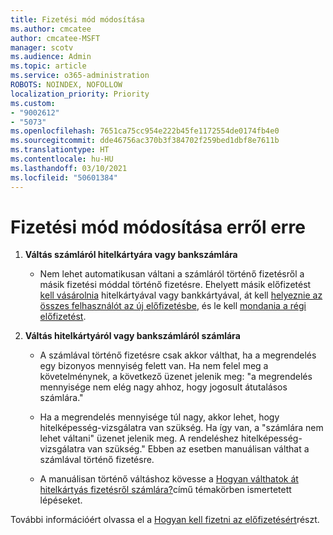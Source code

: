 ```yaml
---
title: Fizetési mód módosítása
ms.author: cmcatee
author: cmcatee-MSFT
manager: scotv
ms.audience: Admin
ms.topic: article
ms.service: o365-administration
ROBOTS: NOINDEX, NOFOLLOW
localization_priority: Priority
ms.custom:
- "9002612"
- "5073"
ms.openlocfilehash: 7651ca75cc954e222b45fe1172554de0174fb4e0
ms.sourcegitcommit: dde46756ac370b3f384702f259bed1dbf8e7611b
ms.translationtype: HT
ms.contentlocale: hu-HU
ms.lasthandoff: 03/10/2021
ms.locfileid: "50601384"
---
```

# <a name="change-payment-method-fromto"></a>Fizetési mód módosítása erről erre

1. **Váltás számláról hitelkártyára vagy bankszámlára**       

    - Nem lehet automatikusan váltani a számláról történő fizetésről a másik fizetési móddal történő fizetésre. Ehelyett másik előfizetést [kell vásárolnia](https://docs.microsoft.com/microsoft-365/commerce/try-or-buy-microsoft-365#buy-a-different-subscription) hitelkártyával vagy bankkártyával, át kell [helyeznie az összes felhasználót az új előfizetésbe](https://docs.microsoft.com/microsoft-365/commerce/subscriptions/move-users-different-subscription), és le kell [mondania a régi előfizetést](https://docs.microsoft.com/microsoft-365/commerce/subscriptions/cancel-your-subscription).

2. **Váltás hitelkártyáról vagy bankszámláról számlára**

    - A számlával történő fizetésre csak akkor válthat, ha a megrendelés egy bizonyos mennyiség felett van. Ha nem felel meg a követelménynek, a következő üzenet jelenik meg: "a megrendelés mennyisége nem elég nagy ahhoz, hogy jogosult átutalásos számlára."

    - Ha a megrendelés mennyisége túl nagy, akkor lehet, hogy hitelképesség-vizsgálatra van szükség. Ha így van, a "számlára nem lehet váltani" üzenet jelenik meg. A rendeléshez hitelképesség-vizsgálatra van szükség." Ebben az esetben manuálisan válthat a számlával történő fizetésre.

    - A manuálisan történő váltáshoz kövesse a [Hogyan válthatok át hitelkártyás fizetésről számlára?](how-do-i-change-from-credit-card-payments-to-invoice.md)című témakörben ismertetett lépéseket.

További információért olvassa el a [Hogyan kell fizetni az előfizetésért](https://docs.microsoft.com/microsoft-365/commerce/billing-and-payments/pay-for-your-subscription)részt.
